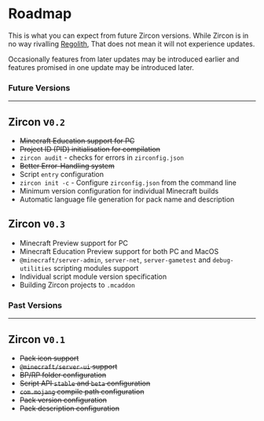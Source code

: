 # Roadmap
This is what you can expect from future Zircon versions. While Zircon is in no way rivalling [Regolith](https://github.com/Bedrock-OSS/Regolith), That does not mean it will not experience updates.

Occasionally features from later updates may be introduced earlier and features promised in one update may be introduced later.

### Future Versions
---

## Zircon v`0.2`
- ~~Minecraft Education support for PC~~
- ~~Project ID (PID) initialisation for compilation~~
- `zircon audit` - checks for errors in `zirconfig.json`
- ~~Better Error-Handling system~~
- Script `entry` configuration
- `zircon init -c` - Configure `zirconfig.json` from the command line
- Minimum version configuration for individual Minecraft builds
- Automatic language file generation for pack name and description

## Zircon v`0.3`
- Minecraft Preview support for PC
- Minecraft Education Preview support for both PC and MacOS
- `@minecraft/server-admin`, `server-net`, `server-gametest` and `debug-utilities` scripting modules support
- Individual script module version specification
- Building Zircon projects to `.mcaddon`

### Past Versions
---

## Zircon v`0.1`
- ~~Pack icon support~~
- ~~`@minecraft/server-ui` support~~
- ~~BP/RP folder configuration~~
- ~~Script API `stable` and `beta` configuration~~
- ~~`com.mojang` compile path configuration~~
- ~~Pack version configuration~~
- ~~Pack description configuration~~
